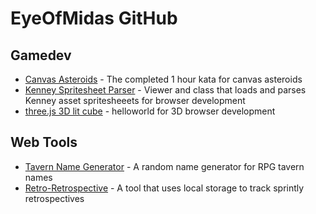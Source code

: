 # EyeOfMidas GitHub

## Gamedev
* [Canvas Asteroids](https://eyeofmidas.github.io/canvas-asteroids/asteroids.html) - The completed 1 hour kata for canvas asteroids
* [Kenney Spritesheet Parser](https://eyeofmidas.github.io/kenney-spritesheet-parser/spritesheet.html?path=assets&file=sprites.xml) - Viewer and class that loads and parses Kenney asset spritesheeets for browser development
* [three.js 3D lit cube](https://eyeofmidas.github.io/threejs-3d-cube/index.html) - helloworld for 3D browser development

## Web Tools
* [Tavern Name Generator](https://eyeofmidas.github.io/tavern-name-generator/index.html) - A random name generator for RPG tavern names
* [Retro-Retrospective](https://eyeofmidas.github.io/retro-retrospective/index.html) - A tool that uses local storage to track sprintly retrospectives
